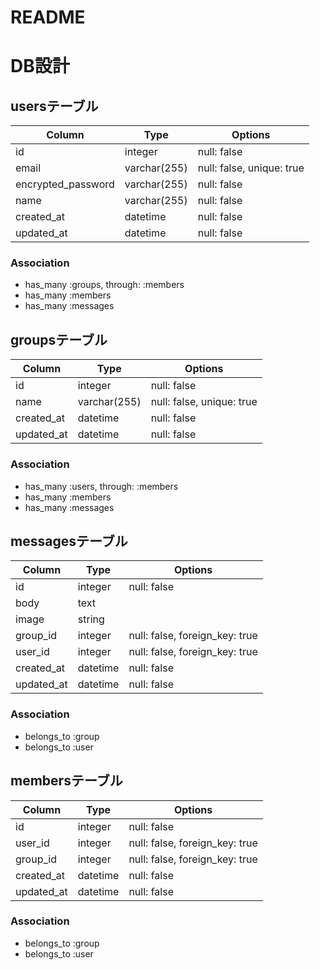 # README


# DB設計

## usersテーブル

|Column|Type|Options|
|------|----|-------|
|id|integer|null: false|
|email|varchar(255)|null: false, unique: true|
|encrypted_password|varchar(255)|null: false|
|name|varchar(255)|null: false|
|created_at|datetime|null: false|
|updated_at|datetime|null: false|


### Association
- has_many :groups, through: :members
- has_many :members
- has_many :messages


## groupsテーブル

|Column|Type|Options|
|------|----|-------|
|id|integer|null: false|
|name|varchar(255)|null: false, unique: true|
|created_at|datetime|null: false|
|updated_at|datetime|null: false|


### Association
- has_many :users, through: :members
- has_many :members
- has_many :messages


## messagesテーブル

|Column|Type|Options|
|------|----|-------|
|id|integer|null: false|
|body|text||
|image|string||
|group_id|integer|null: false, foreign_key: true|
|user_id|integer|null: false, foreign_key: true|
|created_at|datetime|null: false|
|updated_at|datetime|null: false|


### Association
- belongs_to :group
- belongs_to :user


## membersテーブル

|Column|Type|Options|
|------|----|-------|
|id|integer|null: false|
|user_id|integer|null: false, foreign_key: true|
|group_id|integer|null: false, foreign_key: true|
|created_at|datetime|null: false|
|updated_at|datetime|null: false|


### Association
- belongs_to :group
- belongs_to :user
